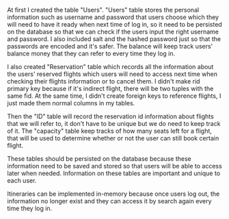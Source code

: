 At first I created the table "Users". "Users" table stores the personal information such as username and password that users choose which they will need to have it ready when next time of log in, so it need to be persisted on the database so that we can check if the users input the right username and password. I also included salt and the hashed password just so that the passwords are encoded and it's safer. The balance will keep track users' balance money that they can refer to every time they log in.

I also created "Reservation" table which records all the information about the users' reserved flights which users will need to access next time when checking their flights information or to cancel them. I didn't make rid primary key because if it's indirect flight, there will be two tuples with the same fid. At the same time, I didn't create foreign keys to reference flights, I just made them normal columns in my tables.

Then the "ID" table will record the reservation id information about flights that we will refer to, it don't have to be unique but we do need to keep track of it. The "capacity" table keep tracks of how many seats left for a flight, that will be used to determine whether or not the user can still book certain flight.

These tables should be persisted on the database because these information need to be saved and stored so that users will be able to access later when needed. Information on these tables are important and unique to each user.

Itineraries can be implemented in-memory because once users log out, the information no longer exist and they can access it by search again every time they log in.
